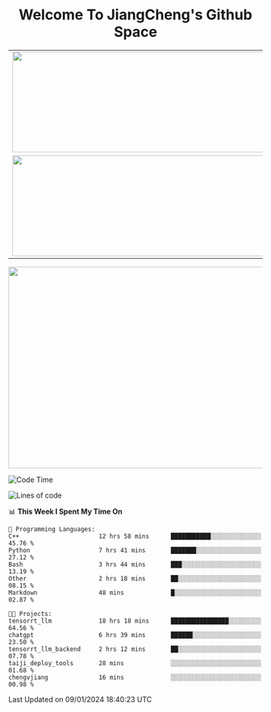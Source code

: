 <h1 align="center">Welcome To JiangCheng's Github Space</h1>

<table align="center" frame="void" rules="none" >
  <tr>
    <td>
      <div align="center"> <img height="200px" width="500px"  src="https://github-readme-stats.vercel.app/api?username=thisjiang&hide_title=true&hide_border=true&layout=compact&show_icons=trueline_height=21&text_color=000&icon_color=000&bg_color=0,ea6161,ffc64d,fffc4d,52fa5a&theme=graywhite" /> </div>
    </td>
    <td>
      <div align="center"> <img height="200px" width="500px" src="https://github-readme-stats.vercel.app/api/top-langs/?username=thisjiang&hide_title=true&hide_border=true&layout=compact&langs_count=6&text_color=000&icon_color=fff&bg_color=0,52fa5a,4dfcff,c64dff&theme=graywhite" /> </div>
    </td>
  </tr>
  <tr>
    <td>
      <div align="center"> <img height="200px" width="500px" src="https://github-readme-streak-stats.herokuapp.com/?user=thisjiang&hide_title=true&hide_border=true&layout=compact&langs_count=6" /> </div>
    </td>
    <td>
      <div align="center"> 
      <a href="https://github.com/" target="_blank"><img style="margin: 10px" src="https://profilinator.rishav.dev/skills-assets/git-scm-icon.svg" alt="Git" height="50" /></a>  
      <a href="https://www.linux.org/" target="_blank"><img style="margin: 10px" src="https://profilinator.rishav.dev/skills-assets/linux-original.svg" alt="Linux" height="50" /></a>  
      <a href="https://www.gnu.org/software/bash/" target="_blank"><img style="margin: 10px" src="https://profilinator.rishav.dev/skills-assets/gnu_bash-icon.svg" alt="Bash" height="50" /></a>  
      </div>
    </td>
  </tr>
</table>

<div align="center"> <img height="400px" width="1000px" src="https://github-readme-activity-graph.cyclic.app/graph?username=thisjiang&theme=react&hide_title=true&hide_border=true&layout=compact&langs_count=6" /> </div></td>

<!--START_SECTION:waka-->
![Code Time](http://img.shields.io/badge/Code%20Time-740%20hrs%2025%20mins-blue)

![Lines of code](https://img.shields.io/badge/From%20Hello%20World%20I%27ve%20Written-464.5%20thousand%20lines%20of%20code-blue)

📊 **This Week I Spent My Time On** 

```text
💬 Programming Languages: 
C++                      12 hrs 58 mins      ███████████░░░░░░░░░░░░░░   45.76 % 
Python                   7 hrs 41 mins       ███████░░░░░░░░░░░░░░░░░░   27.12 % 
Bash                     3 hrs 44 mins       ███░░░░░░░░░░░░░░░░░░░░░░   13.19 % 
Other                    2 hrs 18 mins       ██░░░░░░░░░░░░░░░░░░░░░░░   08.15 % 
Markdown                 48 mins             █░░░░░░░░░░░░░░░░░░░░░░░░   02.87 % 

🐱‍💻 Projects: 
tensorrt_llm             18 hrs 18 mins      ████████████████░░░░░░░░░   64.56 % 
chatgpt                  6 hrs 39 mins       ██████░░░░░░░░░░░░░░░░░░░   23.50 % 
tensorrt_llm_backend     2 hrs 12 mins       ██░░░░░░░░░░░░░░░░░░░░░░░   07.78 % 
taiji_deploy_tools       28 mins             ░░░░░░░░░░░░░░░░░░░░░░░░░   01.68 % 
chengvjiang              16 mins             ░░░░░░░░░░░░░░░░░░░░░░░░░   00.98 % 
```


 Last Updated on 09/01/2024 18:40:23 UTC
<!--END_SECTION:waka-->
